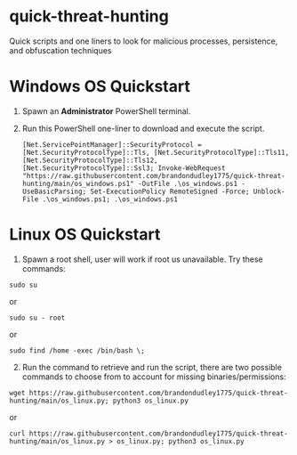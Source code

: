 # quick-threat-hunting
Quick scripts and one liners to look for malicious processes, persistence, and obfuscation techniques

# Windows OS Quickstart
1. Spawn an **Administrator** PowerShell terminal.
2. Run this PowerShell one-liner to download and execute the script.
   
   `[Net.ServicePointManager]::SecurityProtocol = [Net.SecurityProtocolType]::Tls, [Net.SecurityProtocolType]::Tls11, [Net.SecurityProtocolType]::Tls12, [Net.SecurityProtocolType]::Ssl3; Invoke-WebRequest "https://raw.githubusercontent.com/brandondudley1775/quick-threat-hunting/main/os_windows.ps1" -OutFile .\os_windows.ps1 -UseBasicParsing; Set-ExecutionPolicy RemoteSigned -Force; Unblock-File .\os_windows.ps1; .\os_windows.ps1`

# Linux OS Quickstart
1. Spawn a root shell, user will work if root us unavailable.  Try these commands:

`sudo su`

or

`sudo su - root`

or

`sudo find /home -exec /bin/bash \;`

2. Run the command to retrieve and run the script, there are two possible commands to choose from to account for missing binaries/permissions:

`wget https://raw.githubusercontent.com/brandondudley1775/quick-threat-hunting/main/os_linux.py; python3 os_linux.py`

or

`curl https://raw.githubusercontent.com/brandondudley1775/quick-threat-hunting/main/os_linux.py > os_linux.py; python3 os_linux.py`
